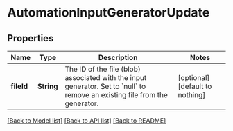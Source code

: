 # AutomationInputGeneratorUpdate


## Properties
Name | Type | Description | Notes
------------ | ------------- | ------------- | -------------
**fileId** | **String** | The ID of the file (blob) associated with the input generator. Set to &#x60;null&#x60; to remove an existing file from the generator. | [optional] [default to nothing]


[[Back to Model list]](../README.md#models) [[Back to API list]](../README.md#api-endpoints) [[Back to README]](../README.md)


